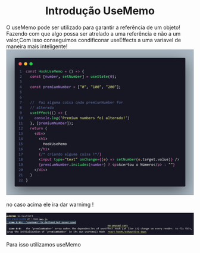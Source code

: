 <h1 align="center"> Introdução UseMemo </h1>

<p>
  O useMemo pode ser utilizado para garantir a referência de um objeto!
  Fazendo com que algo possa ser atrelado a uma referência e não a um valor,Com isso conseguimos condificonar useEffects a uma variavel de maneira mais inteligente!

  <img src="./imghook/useMemo_1.png">

  no caso acima ele ira dar warnimg !

  <img src="./imghook/useMenu_warning.jpg">

  <p>
    Para isso utilizamos useMemo
  </p>
</p>
